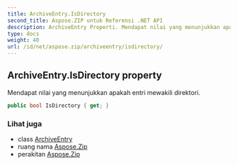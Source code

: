 ```yaml
---
title: ArchiveEntry.IsDirectory
second_title: Aspose.ZIP untuk Referensi .NET API
description: ArchiveEntry Properti. Mendapat nilai yang menunjukkan apakah entri mewakili direktori.
type: docs
weight: 40
url: /id/net/aspose.zip/archiveentry/isdirectory/
---
```

## ArchiveEntry.IsDirectory property

Mendapat nilai yang menunjukkan apakah entri mewakili direktori.

```csharp
public bool IsDirectory { get; }
```

### Lihat juga

* class [ArchiveEntry](../)
* ruang nama [Aspose.Zip](../../archiveentry/)
* perakitan [Aspose.Zip](../../../)


